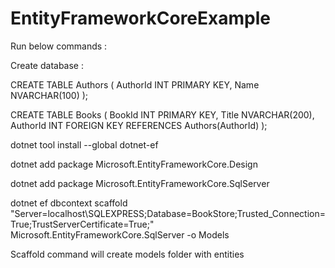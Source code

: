 # EntityFrameworkCoreExample

Run below commands : 

Create database : 

CREATE TABLE Authors (
    AuthorId INT PRIMARY KEY,
    Name NVARCHAR(100)
);


CREATE TABLE Books (
    BookId INT PRIMARY KEY,
    Title NVARCHAR(200),
    AuthorId INT FOREIGN KEY REFERENCES Authors(AuthorId)
);


dotnet tool install --global dotnet-ef

dotnet add package Microsoft.EntityFrameworkCore.Design

dotnet add package Microsoft.EntityFrameworkCore.SqlServer

dotnet ef dbcontext scaffold "Server=localhost\SQLEXPRESS;Database=BookStore;Trusted_Connection=True;TrustServerCertificate=True;" Microsoft.EntityFrameworkCore.SqlServer -o Models

Scaffold command will create models folder with entities
